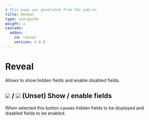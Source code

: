 ```yaml
---
# This page was generated from the add-on.
title: Reveal
type: userguide
weight: 1
cascade:
  addon:
    id: reveal
    version: 4.0.0
---
```


# Reveal

Allows to show hidden fields and enable disabled fields.

## ![](/docs/desktop/addons/reveal/images/044.png) / ![](/docs/desktop/addons/reveal/images/043.png) (Unset) Show / enable fields

When selected this button causes hidden fields to be displayed and disabled fields to be enabled.
